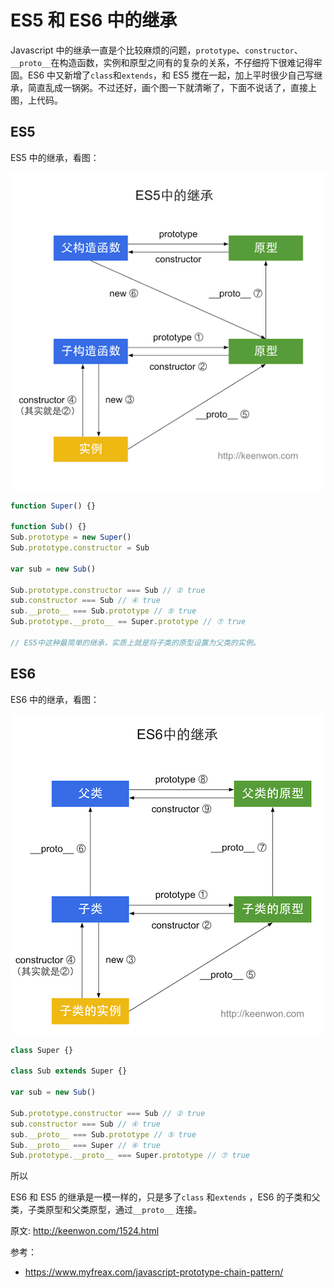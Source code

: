 # ES5 和 ES6 中的继承

Javascript 中的继承一直是个比较麻烦的问题，`prototype`、`constructor`、`__proto__`在构造函数，实例和原型之间有的复杂的关系，不仔细捋下很难记得牢固。ES6 中又新增了`class`和`extends`，和 ES5 搅在一起，加上平时很少自己写继承，简直乱成一锅粥。不过还好，画个图一下就清晰了，下面不说话了，直接上图，上代码。

## ES5

ES5 中的继承，看图：

![es5-inherit](./img/es5-inherit.png)

```js
function Super() {}

function Sub() {}
Sub.prototype = new Super()
Sub.prototype.constructor = Sub

var sub = new Sub()

Sub.prototype.constructor === Sub // ② true
sub.constructor === Sub // ④ true
sub.__proto__ === Sub.prototype // ⑤ true
Sub.prototype.__proto__ == Super.prototype // ⑦ true

// ES5中这种最简单的继承，实质上就是将子类的原型设置为父类的实例。
```

## ES6

ES6 中的继承，看图：

![es6-inherit](./img/es6-inherit.png)

```js
class Super {}

class Sub extends Super {}

var sub = new Sub()

Sub.prototype.constructor === Sub // ② true
sub.constructor === Sub // ④ true
sub.__proto__ === Sub.prototype // ⑤ true
Sub.__proto__ === Super // ⑥ true
Sub.prototype.__proto__ === Super.prototype // ⑦ true
```

所以

ES6 和 ES5 的继承是一模一样的，只是多了`class` 和`extends` ，ES6 的子类和父类，子类原型和父类原型，通过`__proto__` 连接。

原文: http://keenwon.com/1524.html

参考：

- https://www.myfreax.com/javascript-prototype-chain-pattern/
